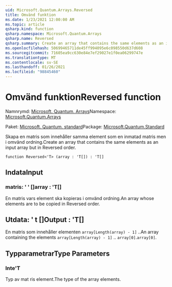 ```yaml
---
uid: Microsoft.Quantum.Arrays.Reversed
title: Omvänd funktion
ms.date: 1/23/2021 12:00:00 AM
ms.topic: article
qsharp.kind: function
qsharp.namespace: Microsoft.Quantum.Arrays
qsharp.name: Reversed
qsharp.summary: Create an array that contains the same elements as an input array but in Reversed order.
ms.openlocfilehash: 50699465711de45ff994095e6c098550d637d608
ms.sourcegitcommit: 71605ea9cc630e84e7ef29027e1f0ea06299747e
ms.translationtype: MT
ms.contentlocale: sv-SE
ms.lasthandoff: 01/26/2021
ms.locfileid: "98845460"
---
```

# <a name="reversed-function"></a><span data-ttu-id="a2f15-102">Omvänd funktion</span><span class="sxs-lookup"><span data-stu-id="a2f15-102">Reversed function</span></span>

<span data-ttu-id="a2f15-103">Namnrymd: [Microsoft. Quantum. Arrays](xref:Microsoft.Quantum.Arrays)</span><span class="sxs-lookup"><span data-stu-id="a2f15-103">Namespace: [Microsoft.Quantum.Arrays](xref:Microsoft.Quantum.Arrays)</span></span>

<span data-ttu-id="a2f15-104">Paket: [Microsoft. Quantum. standard](https://nuget.org/packages/Microsoft.Quantum.Standard)</span><span class="sxs-lookup"><span data-stu-id="a2f15-104">Package: [Microsoft.Quantum.Standard](https://nuget.org/packages/Microsoft.Quantum.Standard)</span></span>


<span data-ttu-id="a2f15-105">Skapa en matris som innehåller samma element som en inmatad matris men i omvänd ordning.</span><span class="sxs-lookup"><span data-stu-id="a2f15-105">Create an array that contains the same elements as an input array but in Reversed order.</span></span>

```qsharp
function Reversed<'T> (array : 'T[]) : 'T[]
```


## <a name="input"></a><span data-ttu-id="a2f15-106">Indata</span><span class="sxs-lookup"><span data-stu-id="a2f15-106">Input</span></span>

### <a name="array--t"></a><span data-ttu-id="a2f15-107">matris: ' ' []</span><span class="sxs-lookup"><span data-stu-id="a2f15-107">array : 'T[]</span></span>

<span data-ttu-id="a2f15-108">En matris vars element ska kopieras i omvänd ordning.</span><span class="sxs-lookup"><span data-stu-id="a2f15-108">An array whose elements are to be copied in Reversed order.</span></span>



## <a name="output--t"></a><span data-ttu-id="a2f15-109">Utdata: ' t []</span><span class="sxs-lookup"><span data-stu-id="a2f15-109">Output : 'T[]</span></span>

<span data-ttu-id="a2f15-110">En matris som innehåller elementen `array[Length(array) - 1]` ..</span><span class="sxs-lookup"><span data-stu-id="a2f15-110">An array containing the elements `array[Length(array) - 1]` ..</span></span> <span data-ttu-id="a2f15-111">`array[0]`.</span><span class="sxs-lookup"><span data-stu-id="a2f15-111">`array[0]`.</span></span>

## <a name="type-parameters"></a><span data-ttu-id="a2f15-112">Typparametrar</span><span class="sxs-lookup"><span data-stu-id="a2f15-112">Type Parameters</span></span>

### <a name="t"></a><span data-ttu-id="a2f15-113">Inte</span><span class="sxs-lookup"><span data-stu-id="a2f15-113">'T</span></span>

<span data-ttu-id="a2f15-114">Typ av mat ris element.</span><span class="sxs-lookup"><span data-stu-id="a2f15-114">The type of the array elements.</span></span>